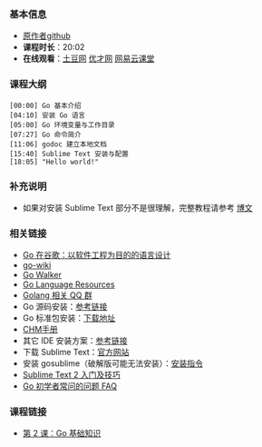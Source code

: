 <!--
author: 无闻
head: https://avatars1.githubusercontent.com/u/2946214?v=3&s=400
date: 2016-02-01
title: 第 1 课：Go 开发环境搭建
tags: go语言,programing
category: go编程基础
status: publish
summary: 《Go编程基础》是一套针对 Google 出品的 Go 语言的视频语音教程，主要面向新手级别的学习者。
-->

### 基本信息

- [原作者github](https://github.com/Unknwon)
- **课程时长**：20:02
- **在线观看**：[土豆网](http://www.tudou.com/programs/view/hlDq2A0vNes/) [优才网](http://www.ucai.cn/course/chapter/69/3210/4555) [网易云课堂](http://study.163.com/course/courseLearn.htm?courseId=306002#/learn/video?lessonId=421012&courseId=306002)

### 课程大纲

	[00:00] Go 基本介绍
	[04:10] 安装 Go 语言
	[05:00] Go 环境变量与工作目录
	[07:27] Go 命令简介
	[11:06] godoc 建立本地文档
	[15:40] Sublime Text 安装与配置
	[18:05] "Hello world!"
	
### 补充说明

- 如果对安装 Sublime Text 部分不是很理解，完整教程请参考 [博文](http://my.oschina.net/Obahua/blog/110767)

### 相关链接

- [Go 在谷歌：以软件工程为目的的语言设计](http://www.oschina.net/translate/go-at-google-language-design-in-the-service-of-software-engineering)
- [go-wiki](https://code.google.com/p/go-wiki/wiki/Projects)
- [Go Walker](http://gowalker.org/)
- [Go Language Resources](http://go-lang.cat-v.org/library-bindings)
- [Golang 相关 QQ 群](https://docs.google.com/spreadsheet/lv?key=0AqIvOG5Y0CJ6dFFJV0JwSm1kbEtEdmg5Nk1uZndzakE)
- Go 源码安装：[参考链接](https://github.com/astaxie/build-web-application-with-golang/blob/master/ebook/01.1.md)
- Go 标准包安装：[下载地址](http://www.golangtc.com/download)
- [CHM手册](https://github.com/astaxie/godoc)
- 其它 IDE 安装方案：[参考链接](https://github.com/astaxie/build-web-application-with-golang/blob/master/ebook/01.4.md)
- 下载 Sublime Text：[官方网站](http://www.sublimetext.com/)
- 安装 gosublime（破解版可能无法安装）：[安装指令](http://my.oschina.net/Obahua/blog/110767)
- [Sublime Text 2 入门及技巧](http://lucifr.com/2011/08/31/sublime-text-2-tricks-and-tips/)
- [Go 初学者常问的问题 FAQ](http://bbs.studygolang.com/thread-67-1-1.html)

### 课程链接

- [第 2 课：Go 基础知识](lecture2.html)
